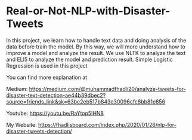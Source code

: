 # Real-or-Not-NLP-with-Disaster-Tweets

In this project, we learn how to handle text data and doing analysis of the data before train the model. By this way, we will more understand how to improve a model and analyze the result. We use NLTK to analyze the text and ELI5 to analyze the model and prediction result. Simple Logistic Regression is used in this project

You can find more explanation at

Medium: https://medium.com/@muhammadfhadli20/analyze-tweets-for-disaster-text-detection-ae44b39dbec2?source=friends_link&sk=63bc2eb517b843e30096cfc8bb81e856

Youtube: https://youtu.be/RaYtop5IHN8

My Website: https://fhadlisboard.com/index.php/2020/01/26/nlp-for-disaster-tweets-detection/

